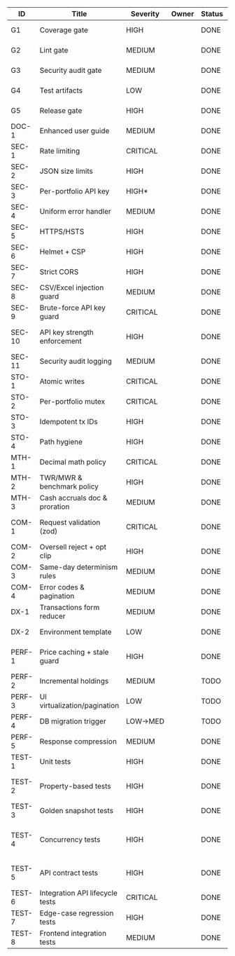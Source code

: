<!-- markdownlint-disable -->
| ID      | Title                            | Severity | Owner | Status       | Branch            | PR | Evidence (CI) |
|---------|----------------------------------|----------|-------|--------------|-------------------|----|---------------|
| G1      | Coverage gate                    | HIGH     |       | DONE         | feat/ci-hardening | [Compare](https://github.com/cortega26/portfolio-manager-server/compare/main...feat/ci-hardening) | GitHub Actions: CI (nyc check-coverage) |
| G2      | Lint gate                        | MEDIUM   |       | DONE         | feat/ci-hardening | [Compare](https://github.com/cortega26/portfolio-manager-server/compare/main...feat/ci-hardening) | GitHub Actions: CI (npm run lint) |
| G3      | Security audit gate              | MEDIUM   |       | DONE         | feat/ci-hardening | [Compare](https://github.com/cortega26/portfolio-manager-server/compare/main...feat/ci-hardening) | GitHub Actions: CI (gitleaks + npm audit) |
| G4      | Test artifacts                   | LOW      |       | DONE         | feat/ci-hardening | [Compare](https://github.com/cortega26/portfolio-manager-server/compare/main...feat/ci-hardening) | GitHub Actions: CI artifact (coverage/) |
| G5      | Release gate                     | HIGH     |       | DONE         | feat/ci-hardening | [Compare](https://github.com/cortega26/portfolio-manager-server/compare/main...feat/ci-hardening) | GitHub Actions: Deploy (needs ci) |
| DOC-1   | Enhanced user guide              | MEDIUM   |       | DONE         | main              |    | README.md (Getting Started, API Key Setup, Troubleshooting) |
| SEC-1   | Rate limiting                    | CRITICAL |       | DONE         | feat/security-hardening | [Compare](https://github.com/cortega26/portfolio-manager-server/compare/main...feat/security-hardening) | Local: npm test (api_validation rate-limit) |
| SEC-2   | JSON size limits                 | HIGH     |       | DONE         | feat/security-hardening | [Compare](https://github.com/cortega26/portfolio-manager-server/compare/main...feat/security-hardening) |               |
| SEC-3   | Per-portfolio API key            | HIGH*    |       | DONE         | main              |    | server/app.js (verifyPortfolioKey) |
| SEC-4   | Uniform error handler            | MEDIUM   |       | DONE         | feat/security-hardening | [Compare](https://github.com/cortega26/portfolio-manager-server/compare/main...feat/security-hardening) |               |
| SEC-5   | HTTPS/HSTS                       | HIGH     |       | DONE         | feat/security-hardening | [Compare](https://github.com/cortega26/portfolio-manager-server/compare/main...feat/security-hardening) |               |
| SEC-6   | Helmet + CSP                     | HIGH     |       | DONE         | feat/security-hardening | [Compare](https://github.com/cortega26/portfolio-manager-server/compare/main...feat/security-hardening) |               |
| SEC-7   | Strict CORS                      | HIGH     |       | DONE         | feat/security-hardening | [Compare](https://github.com/cortega26/portfolio-manager-server/compare/main...feat/security-hardening) |               |
| SEC-8   | CSV/Excel injection guard        | MEDIUM   |       | DONE         | main              |    | src/utils/csv.js |
| SEC-9   | Brute-force API key guard        | CRITICAL |       | DONE         | main              |    | server/app.js (key failure tracker); Local: npm test (2025-10-05) |
| SEC-10  | API key strength enforcement     | HIGH     |       | DONE         | main              |    | server/middleware/validation.js; shared/apiKey.js; server/__tests__/api_errors.test.js |
| SEC-11  | Security audit logging           | MEDIUM   |       | DONE         | main              |    | server/middleware/auditLog.js; server/__tests__/audit_log.test.js |
| STO-1   | Atomic writes                    | CRITICAL |       | DONE         | feat/sto-hardening | [Compare](https://github.com/cortega26/portfolio-manager-server/compare/main...feat/sto-hardening) | Local: lint/test |
| STO-2   | Per-portfolio mutex              | CRITICAL |       | DONE         | feat/sto-hardening | [Compare](https://github.com/cortega26/portfolio-manager-server/compare/main...feat/sto-hardening) | Local: lint/test |
| STO-3   | Idempotent tx IDs                | HIGH     |       | DONE         | feat/sto-hardening | [Compare](https://github.com/cortega26/portfolio-manager-server/compare/main...feat/sto-hardening) | Local: lint/test |
| STO-4   | Path hygiene                     | HIGH     |       | DONE         | feat/sto-hardening | [Compare](https://github.com/cortega26/portfolio-manager-server/compare/main...feat/sto-hardening) | Local: lint/test |
| MTH-1   | Decimal math policy              | CRITICAL |       | DONE         | feat&#124;fix/math-decimal-policy | Pending | Local: node --test |
| MTH-2   | TWR/MWR & benchmark policy       | HIGH     |       | DONE         | main              |    | Local: npm test (money_weighted) |
| MTH-3   | Cash accruals doc & proration    | MEDIUM   |       | DONE         | main              |    | docs/cash-benchmarks.md (Day-count, proration, effective-date sections) |
| COM-1   | Request validation (zod)         | CRITICAL |       | DONE         | main              |    | src/utils/api.js, src/utils/portfolioSchema.js; Local: npm test (2025-10-05) |
| COM-2   | Oversell reject + opt clip       | HIGH     |       | DONE         | main              |    | server/app.js (enforceOversellPolicy) |
| COM-3   | Same-day determinism rules       | MEDIUM   |       | DONE         | feat/same-day-determinism | Pending | server/__tests__/portfolio.test.js |
| COM-4   | Error codes & pagination         | MEDIUM   |       | DONE         | feat/com-validation | [Compare](https://github.com/cortega26/portfolio-manager-server/compare/main...feat/com-validation) | Local: lint/test |
| DX-1    | Transactions form reducer        | MEDIUM   |       | DONE         | main              |    | src/components/TransactionsTab.jsx; Local: npm test (2025-10-05) |
| DX-2    | Environment template             | LOW      |       | DONE         | main              |    | `.env.example` committed; README "Environment configuration" section |
| PERF-1  | Price caching + stale guard      | HIGH     |       | DONE         | feat\|fix/cache-etag-cache | Local: node --test cache_behaviors; Phase2 Item1 tests (`server/__tests__/api_cache.test.js`) |               |
| PERF-2  | Incremental holdings             | MEDIUM   |       | TODO         |                   |    |               |
| PERF-3  | UI virtualization/pagination     | LOW      |       | TODO         |                   |    |               |
| PERF-4  | DB migration trigger             | LOW→MED  |       | TODO         |                   |    |               |
| PERF-5  | Response compression             | MEDIUM   |       | DONE         | main              |    | `server/__tests__/compression.test.js` (Phase2 Item3) |
| TEST-1  | Unit tests                       | HIGH     |       | DONE         | main              |    | Local: npm test (node --test coverage + src/__tests__/portfolioSchema.test.js) |
| TEST-2  | Property-based tests             | HIGH     |       | DONE         | feat/ledger-property-tests | PR pending | Randomized ledger invariants (cash floors, share conservation, deterministic TWR)
| TEST-3  | Golden snapshot tests            | HIGH     |       | DONE         | feat/returns-snapshots | Pending | Local: npm test -- returns.snapshot |
| TEST-4  | Concurrency tests                | HIGH     |       | DONE         | feat\|fix/storage-concurrency-tests | Pending | Local: node --test server/__tests__/storage_concurrency.test.js (≈0.8s, covers Promise.all writers + rename crash) |
| TEST-5  | API contract tests               | HIGH     |       | DONE         | feat\|fix/api-contract-validation | Pending | Local: npm test |
| TEST-6  | Integration API lifecycle tests  | CRITICAL |       | DONE         | main              |    | server/__tests__/integration.test.js; Local: npm test (2025-10-05) |
| TEST-7  | Edge-case regression tests       | HIGH     |       | DONE         | main              |    | server/__tests__/edge_cases.test.js; Local: npm test (2025-10-05) |
| TEST-8  | Frontend integration tests       | MEDIUM   |       | DONE         | main              |    | src/__tests__/Transactions.integration.test.jsx; Local: npm test (2025-10-05) |
